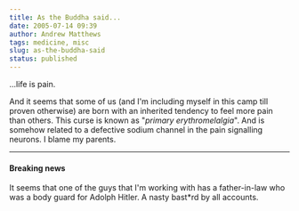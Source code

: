 ```yaml
---
title: As the Buddha said...
date: 2005-07-14 09:39
author: Andrew Matthews
tags: medicine, misc
slug: as-the-buddha-said
status: published
---
```


...life is pain.

And it seems that some of us (and I'm including myself in this camp till proven otherwise) are born with an inherited tendency to feel more pain than others. This curse is known as "*primary erythromelalgia*". And is somehow related to a defective sodium channel in the pain signalling neurons. I blame my parents.

------------------------------------------------------------------------

#### Breaking news

It seems that one of the guys that I'm working with has a father-in-law who was a body guard for Adolph Hitler. A nasty bast\*rd by all accounts.
